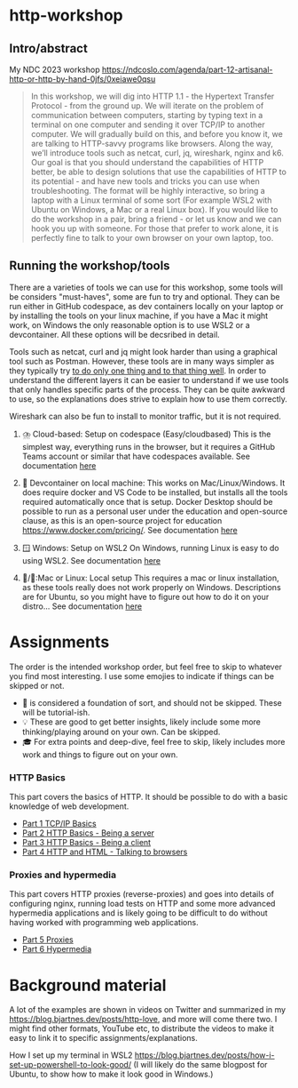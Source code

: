 # http-workshop
## Intro/abstract

My NDC 2023 workshop https://ndcoslo.com/agenda/part-12-artisanal-http-or-http-by-hand-0jfs/0xeiawe0qsu

> In this workshop, we will dig into HTTP 1.1 - the Hypertext Transfer Protocol - from the ground up. We will iterate on the problem of communication between computers, 
> starting by typing text in a terminal on one computer and sending it over TCP/IP to another computer. We will gradually build on this, and before you know it, we are 
> talking to HTTP-savvy programs like browsers. Along the way, we’ll introduce tools such as netcat, curl, jq, wireshark, nginx and k6. Our goal is that you should 
> understand the capabilities of HTTP better, be able to design solutions that use the capabilities of HTTP to its potential - and have new tools and tricks you can use 
> when troubleshooting. The format will be highly interactive, so bring a laptop with a Linux terminal of some sort (For example WSL2 with Ubuntu on Windows, a Mac or a 
> real Linux box). If you would like to do the workshop in a pair, bring a friend - or let us know and we can hook you up with someone. For those that prefer to work 
> alone, it is perfectly fine to talk to your own browser on your own laptop, too.

## Running the workshop/tools
There are a varieties of tools we can use for this workshop, some tools will be considers "must-haves", some are fun to try and optional.
They can be run either in GitHub codespace, as dev containers locally on your laptop or by installing the tools on your linux machine, if you have a Mac it might work, on Windows the only reasonable option is to use WSL2 or a devcontainer. All these options will be decsribed in detail.

Tools such as netcat, curl and jq might look harder than using a graphical tool such as Postman. However, these tools are in many ways simpler as they typically try [to do only one thing and to that thing well](https://en.wikipedia.org/wiki/Unix_philosophy). In order to understand the different
layers it can be easier to understand if we use tools that only handles specific parts of the process. They can be quite awkward to use, so the explanations does strive to explain how to use them correctly.

Wireshark can also be fun to install to monitor traffic, but it is not required.

1. ⛈️ Cloud-based: Setup on codespace (Easy/cloudbased)
This is the simplest way, everything runs in the browser, but it requires a GitHub Teams account or similar that
have codespaces available.
See documentation [here](setup_descriptions/setup_codespace.md)

2. 🐋 Devcontainer on local machine: This works on Mac/Linux/Windows. It does require docker and VS Code to be installed, but installs all the tools required automatically once that is setup. Docker Desktop should be possible to run as a personal user under the education and open-source clause, as this is an open-source project for education https://www.docker.com/pricing/. 
See documentation [here](setup_descriptions/setup_devcontainer.md)

3. 🪟 Windows: Setup on WSL2
On Windows, running Linux is easy to do using WSL2.
See documentation [here](setup_descriptions/setup_wsl.md)

4. 🍎/🐧:Mac or Linux: Local setup
This requires a mac or linux installation, as these tools really does not work properly on Windows.
Descriptions are for Ubuntu, so you might have to figure out how to do it on your distro...
See documentation [here](setup_descriptions/setup_linuxmac.md)


# Assignments
The order is the intended workshop order, but feel free to skip to whatever you find most interesting. 
I use some emojies to indicate if things can be skipped or not.
- 🧱 is considered a foundation of sort, and should not be skipped. These will be tutorial-ish.
- 💡 These are good to get better insights, likely include some more thinking/playing around on your own. Can be skipped.
- 🎓 For extra points and deep-dive, feel free to skip, likely includes more work and things to figure out on your own.

### HTTP Basics
This part covers the basics of HTTP. It should be possible to do with a basic knowledge of web development. 

- [Part 1 TCP/IP Basics](assignments/part_1_tcpip/tcp.md)
- [Part 2 HTTP Basics - Being a server](assignments/part_2_being_a_server/http_server_basics.md)
- [Part 3 HTTP Basics - Being a client](assignments/part_3_being_a_client/http_basics.md)
- [Part 4 HTTP and HTML - Talking to browsers](assignments/part_4_browsers/html.md)

### Proxies and hypermedia 

This part covers HTTP proxies (reverse-proxies) and goes into details of configuring nginx, running load tests on HTTP and
some more advanced hypermedia applications and is likely going to be difficult to do without having worked
with programming web applications. 

- [Part 5 Proxies](assignments/part_5_proxies/proxies.md)
- [Part 6 Hypermedia](assignments/part_6_hypermedia/hypermedia.md)


# Background material

A lot of the examples are shown in videos on Twitter and summarized in my https://blog.bjartnes.dev/posts/http-love, and more will come there two. I might find other formats, YouTube etc, to distribute the videos to make it easy to link it to specific assignments/explanations.

How I set up my terminal in WSL2 https://blog.bjartnes.dev/posts/how-i-set-up-powershell-to-look-good/
(I will likely do the same blogpost for Ubuntu, to show how to make it look good in Windows.)
